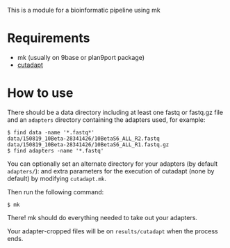 This is a module for a bioinformatic pipeline using mk

# Requirements

- mk (usually on 9base or plan9port package)
- [cutadapt](http://code.google.com/p/cutadapt/ )

# How to use

There should be a data directory including at least one fastq or fastq.gz file
and an `adapters` directory containing the adapters used,
for example:

```
$ find data -name '*.fastq*'
data/150819_10Beta-28341426/10BetaS6_ALL_R2.fastq
data/150819_10Beta-28341426/10BetaS6_ALL_R1.fastq.gz
$ find adapters -name '*.fastq'

```

You can optionally set an alternate directory for your adapters (by default `adapters/`):
and extra parameters for the execution of cutadapt (none by default)
by modifying `cutadapt.mk`.

Then run the following command:

```
$ mk
```

There! mk should do everything needed to take out your adapters.

Your adapter-cropped files will be on `results/cutadapt` when the process ends.
